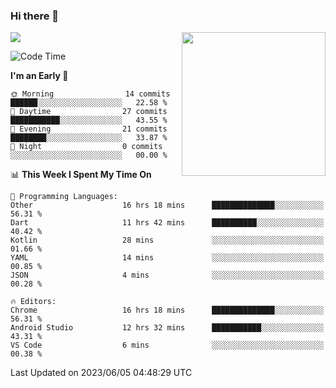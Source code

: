### Hi there 👋

![](https://metrics.lecoq.io/itaowu?template=classic&config.timezone=Asia%2FShanghai)
<img align='right' src="https://media.giphy.com/media/M9gbBd9nbDrOTu1Mqx/giphy.gif" width="230">

<!--START_SECTION:waka-->
![Code Time](http://img.shields.io/badge/Code%20Time-32%20hrs%2023%20mins-blue)

**I'm an Early 🐤** 

```text
🌞 Morning                14 commits          ██████░░░░░░░░░░░░░░░░░░░   22.58 % 
🌆 Daytime                27 commits          ███████████░░░░░░░░░░░░░░   43.55 % 
🌃 Evening                21 commits          ████████░░░░░░░░░░░░░░░░░   33.87 % 
🌙 Night                  0 commits           ░░░░░░░░░░░░░░░░░░░░░░░░░   00.00 % 
```


📊 **This Week I Spent My Time On** 

```text
💬 Programming Languages: 
Other                    16 hrs 18 mins      ██████████████░░░░░░░░░░░   56.31 % 
Dart                     11 hrs 42 mins      ██████████░░░░░░░░░░░░░░░   40.42 % 
Kotlin                   28 mins             ░░░░░░░░░░░░░░░░░░░░░░░░░   01.66 % 
YAML                     14 mins             ░░░░░░░░░░░░░░░░░░░░░░░░░   00.85 % 
JSON                     4 mins              ░░░░░░░░░░░░░░░░░░░░░░░░░   00.28 % 

🔥 Editors: 
Chrome                   16 hrs 18 mins      ██████████████░░░░░░░░░░░   56.31 % 
Android Studio           12 hrs 32 mins      ███████████░░░░░░░░░░░░░░   43.31 % 
VS Code                  6 mins              ░░░░░░░░░░░░░░░░░░░░░░░░░   00.38 % 
```


 Last Updated on 2023/06/05 04:48:29 UTC
<!--END_SECTION:waka-->

<!--
**itaowu/itaowu** is a ✨ _special_ ✨ repository because its `README.md` (this file) appears on your GitHub profile.

Here are some ideas to get you started:

- 🔭 I’m currently working on ...
- 🌱 I’m currently learning ...
- 👯 I’m looking to collaborate on ...
- 🤔 I’m looking for help with ...
- 💬 Ask me about ...
- 📫 How to reach me: ...
- 😄 Pronouns: ...
- ⚡ Fun fact: ...
-->
